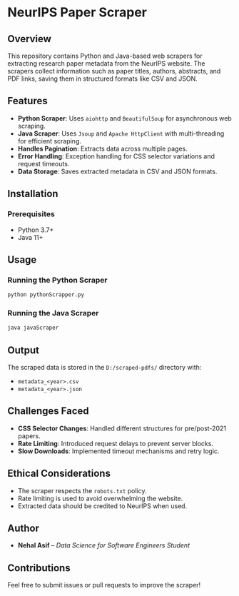 # NeurIPS Paper Scraper

## Overview
This repository contains Python and Java-based web scrapers for extracting research paper metadata from the NeurIPS website. The scrapers collect information such as paper titles, authors, abstracts, and PDF links, saving them in structured formats like CSV and JSON.

## Features
- **Python Scraper**: Uses `aiohttp` and `BeautifulSoup` for asynchronous web scraping.
- **Java Scraper**: Uses `Jsoup` and `Apache HttpClient` with multi-threading for efficient scraping.
- **Handles Pagination**: Extracts data across multiple pages.
- **Error Handling**: Exception handling for CSS selector variations and request timeouts.
- **Data Storage**: Saves extracted metadata in CSV and JSON formats.

## Installation
### Prerequisites
- Python 3.7+
- Java 11+


## Usage
### Running the Python Scraper
```bash
python pythonScrapper.py
```
### Running the Java Scraper
```bash
java javaScraper
```

## Output
The scraped data is stored in the `D:/scraped-pdfs/` directory with:
- `metadata_<year>.csv`
- `metadata_<year>.json`

## Challenges Faced
- **CSS Selector Changes**: Handled different structures for pre/post-2021 papers.
- **Rate Limiting**: Introduced request delays to prevent server blocks.
- **Slow Downloads**: Implemented timeout mechanisms and retry logic.

## Ethical Considerations
- The scraper respects the `robots.txt` policy.
- Rate limiting is used to avoid overwhelming the website.
- Extracted data should be credited to NeurIPS when used.

## Author
- **Nehal Asif** – *Data Science for Software Engineers Student*

## Contributions
Feel free to submit issues or pull requests to improve the scraper!

